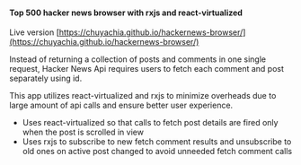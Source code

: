 #### Top 500 hacker news browser with rxjs and react-virtualized 

Live version [https://chuyachia.github.io/hackernews-browser/](https://chuyachia.github.io/hackernews-browser/)

Instead of returning a collection of posts and comments in one single request, Hacker News Api requires users to fetch each comment and post separately using id.

This app utilizes react-virtualized and rxjs to minimize overheads due to large amount of api calls and ensure better user experience.

* Uses react-virtualized so that calls to fetch post details are fired only when the post is scrolled in view
* Uses rxjs to subscribe to new fetch comment results and unsubscribe to old ones on active post changed to avoid unneeded fetch comment calls
